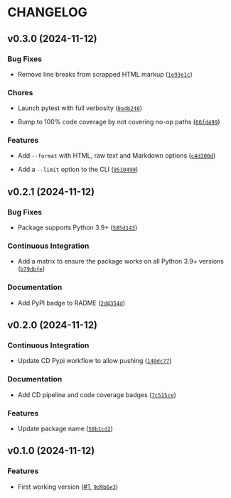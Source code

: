 # CHANGELOG


## v0.3.0 (2024-11-12)

### Bug Fixes

- Remove line breaks from scrapped HTML markup
  ([`1e93e1c`](https://github.com/cmnemoi/mushpedia_scraper/commit/1e93e1c40c6d6e98cdb6ed994999b599d14f7855))

### Chores

- Launch pytest with full verbosity
  ([`0a4b240`](https://github.com/cmnemoi/mushpedia_scraper/commit/0a4b24059c6e7a2c9c8ce9f32b578c849269d9c6))

- Bump to 100% code coverage by not covering no-op paths
  ([`66fd499`](https://github.com/cmnemoi/mushpedia_scraper/commit/66fd4991138b4e2278f5e70a8d554992a165b5c4))

### Features

- Add `--format` with HTML, raw text and Markdown options
  ([`c4d300d`](https://github.com/cmnemoi/mushpedia_scraper/commit/c4d300dda4b78d38a4446cad010dbc3fb0ed80d0))

- Add a `--limit` option to the CLI
  ([`9510499`](https://github.com/cmnemoi/mushpedia_scraper/commit/9510499a543238b53dbd8e7ad08300ba7cefcb95))


## v0.2.1 (2024-11-12)

### Bug Fixes

- Package supports Python 3.9+
  ([`585d143`](https://github.com/cmnemoi/mushpedia_scraper/commit/585d14351904450911a95fe0f12047ac230bf58f))

### Continuous Integration

- Add a matrix to ensure the package works on all Python 3.9+ versions
  ([`b79dbfe`](https://github.com/cmnemoi/mushpedia_scraper/commit/b79dbfea52e836f1226936ef2addc73ab8148292))

### Documentation

- Add PyPI badge to RADME
  ([`2d4354d`](https://github.com/cmnemoi/mushpedia_scraper/commit/2d4354d6a62d87fb8ea58a47652b9acb90c5be36))


## v0.2.0 (2024-11-12)

### Continuous Integration

- Update CD Pypi workflow to allow pushing
  ([`140dc77`](https://github.com/cmnemoi/mushpedia_scraper/commit/140dc7799e997382b0bf54fb981b9fb3e71cd0f8))

### Documentation

- Add CD pipeline and code coverage badges
  ([`7c515ce`](https://github.com/cmnemoi/mushpedia_scraper/commit/7c515cee0533fbf9c78d21fc4a9771ee85ae02a0))

### Features

- Update package name
  ([`58b1cd2`](https://github.com/cmnemoi/mushpedia_scraper/commit/58b1cd2bb74d067521b7c1ffe2a1970c1b5d6f16))


## v0.1.0 (2024-11-12)

### Features

- First working version ([#1](https://github.com/cmnemoi/mushpedia_scraper/pull/1),
  [`9d9b6e3`](https://github.com/cmnemoi/mushpedia_scraper/commit/9d9b6e34d1018fa60e449ef25ef3037403b05891))
